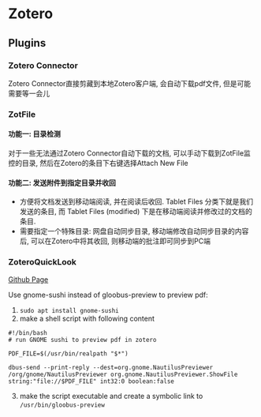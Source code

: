 # Zotero

## Plugins
### Zotero Connector
Zotero Connector直接剪藏到本地Zotero客户端, 会自动下载pdf文件, 但是可能需要等一会儿

### ZotFile
#### 功能一: 目录检测
对于一些无法通过Zotero Connector自动下载的文档, 可以手动下载到ZotFile监控的目录, 然后在Zotero的条目下右键选择Attach New File
#### 功能二: 发送附件到指定目录并收回
* 方便将文档发送到移动端阅读, 并在阅读后收回. Tablet Files 分类下就是我们发送的条目, 而 Tablet Files (modified) 下是在移动端阅读并修改过的文档的条目.
* 需要指定一个特殊目录: 网盘自动同步目录, 移动端修改自动同步目录的内容后, 可以在Zotero中将其收回, 则移动端的批注即可同步到PC端

### ZoteroQuickLook
[Github Page](https://github.com/mronkko/ZoteroQuickLook)

Use gnome-sushi instead of gloobus-preview to preview pdf:
1. `sudo apt install gnome-sushi`
2. make a shell script with following content
```shell
#!/bin/bash
# run GNOME sushi to preview pdf in zotero

PDF_FILE=$(/usr/bin/realpath "$*")

dbus-send --print-reply --dest=org.gnome.NautilusPreviewer /org/gnome/NautilusPreviewer org.gnome.NautilusPreviewer.ShowFile string:"file://$PDF_FILE" int32:0 boolean:false
```
3. make the script executable and create a symbolic link to `/usr/bin/gloobus-preview`
